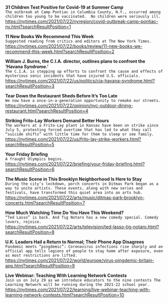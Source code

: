 **31 Children Test Positive for Covid-19 at Summer Camp**\
`The outbreak at Camp Pontiac in Columbia County, N.Y., occurred among children too young to be vaccinated.  No children were seriously ill.`\
https://nytimes.com/2021/07/22/nyregion/covid-outbreak-camp-pontiac-ny.html?searchResultPosition=1

**11 New Books We Recommend This Week**\
`Suggested reading from critics and editors at The New York Times.`\
https://nytimes.com/2021/07/22/books/review/11-new-books-we-recommend-this-week.html?searchResultPosition=2

**William J. Burns, the C.I.A. director, outlines plans to confront the ‘Havana Syndrome.’**\
`The C.I.A. is stepping up efforts to confront the cause and effects of mysterious sonic incidents that have injured U.S. officials.`\
https://nytimes.com/2021/07/22/us/politics/cia-havana-syndrome.html?searchResultPosition=3

**Tear Down the Restaurant Sheds Before It’s Too Late**\
`We now have a once-in-a-generation opportunity to remake our streets.`\
https://nytimes.com/2021/07/22/opinion/nyc-outdoor-dining-restaurant.html?searchResultPosition=4

**Striking Frito-Lay Workers Demand Better Hours**\
`The workers at a Frito-Lay plant in Kansas have been on strike since July 5, protesting forced overtime that has led to what they call “suicide shifts” with little time for them to sleep or see family.`\
https://nytimes.com/2021/07/22/us/frito-lay-strike-workers.html?searchResultPosition=5

**Your Friday Briefing**\
`A fraught Olympics begins.`\
https://nytimes.com/2021/07/22/briefing/your-friday-briefing.html?searchResultPosition=6

**The Music Scene in This Brooklyn Neighborhood Is Here to Stay**\
`During the city’s lockdown, porch concerts in Ditmas Park began as a way to unite artists. These events, along with new series and festivals, have transformed this quiet area into an arts hub.`\
https://nytimes.com/2021/07/22/arts/music/ditmas-park-brooklyn-concerts.html?searchResultPosition=7

**How Much Watching Time Do You Have This Weekend?**\
`“Ted Lasso” is back. And Tig Notaro has a new comedy special. Comedy lovers, rejoice.`\
https://nytimes.com/2021/07/22/arts/television/ted-lasso-tig-notaro.html?searchResultPosition=8

**U.K. Leaders Hail a Return to Normal; Their Phone App Disagrees**\
`Pandemic meets “pingdemic”: Coronavirus infections rise sharply and an official app tells legions of people to stay home after exposure, even as most restrictions are lifted.`\
https://nytimes.com/2021/07/22/world/europe/virus-pingdemic-britain-app.html?searchResultPosition=9

**Live Webinar: Teaching With Learning Network Contests**\
`Join us on July 29 as we introduce educators to the nine contests The Learning Network will be running during the 2021-22 school year.`\
https://nytimes.com/2021/07/22/learning/live-webinar-teaching-with-learning-network-contests.html?searchResultPosition=10

